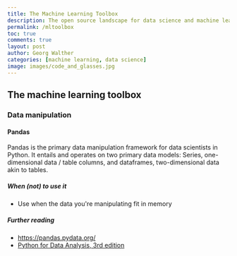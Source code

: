 ```yaml
---
title: The Machine Learning Toolbox
description: The open source landscape for data science and machine learning is pretty vast and ever-expanding. Here, I am trying to keep track of some of these packages.
permalink: /mltoolbox
toc: true
comments: true
layout: post
author: Georg Walther
categories: [machine learning, data science]
image: images/code_and_glasses.jpg
---
```


## The machine learning toolbox

### Data manipulation

#### Pandas

Pandas is the primary data manipulation framework for data scientists in Python.
It entails and operates on two primary data models: Series, one-dimensional data / table columns, and dataframes, two-dimensional data akin to tables.

##### When (not) to use it

- Use when the data you're manipulating fit in memory

##### Further reading

- https://pandas.pydata.org/
- [Python for Data Analysis, 3rd edition](https://wesmckinney.com/book/)
